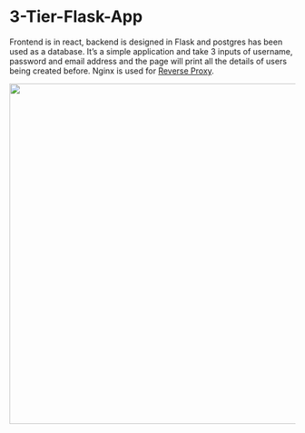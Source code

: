 # 3-Tier-Flask-App


Frontend is in react, backend is designed in Flask and postgres has been used as a database. 
It’s a simple application and take 3 inputs of username, password and email address and the page will print all the details of users being created before.
Nginx is used for [Reverse Proxy](https://github.com/mudassirsh/3-Tier-Flask-App/tree/main/nginx-reverse%20proxy).



<p align="center">
  <img width="700" height="600" src="https://github.com/mudassirsh/3-Tier-Flask-App/assets/18271814/f0dfc27d-8e92-45e6-a228-37118f7cd79c">
</p>

